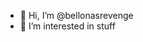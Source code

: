- 👋 Hi, I’m @bellonasrevenge
- 👀 I’m interested in stuff

<!---
bellonasrevenge/bellonasrevenge is a ✨ special ✨ repository because its `README.md` and talks about me
--->
